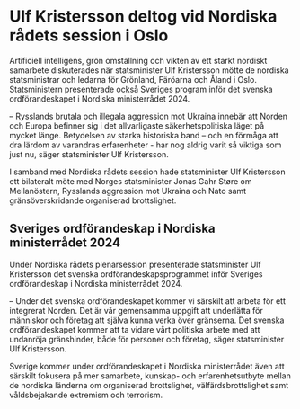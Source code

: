 # Ulf Kristersson deltog vid Nordiska rådets session i Oslo

Artificiell intelligens, grön omställning och vikten av ett starkt nordiskt samarbete diskuterades när statsminister Ulf Kristersson mötte de nordiska statsministrar och ledarna för Grönland, Färöarna och Åland i Oslo. Statsministern presenterade också Sveriges program inför det svenska ordförandeskapet i Nordiska ministerrådet 2024\.


– Rysslands brutala och illegala aggression mot Ukraina innebär att Norden och Europa befinner sig i det allvarligaste säkerhetspolitiska läget på mycket länge. Betydelsen av starka historiska band – och en förmåga att dra lärdom av varandras erfarenheter \- har nog aldrig varit så viktiga som just nu, säger statsminister Ulf Kristersson.

I samband med Nordiska rådets session hade statsminister Ulf Kristersson ett bilateralt möte med Norges statsminister Jonas Gahr Støre om Mellanöstern, Rysslands aggression mot Ukraina och Nato samt gränsöverskridande organiserad brottslighet.

## Sveriges ordförandeskap i Nordiska ministerrådet 2024

Under Nordiska rådets plenarsession presenterade statsminister Ulf Kristersson det svenska ordförandeskapsprogrammet inför Sveriges ordförandeskap i Nordiska ministerrådet 2024\.

– Under det svenska ordförandeskapet kommer vi särskilt att arbeta för ett integrerat Norden. Det är vår gemensamma uppgift att underlätta för människor och företag att själva kunna verka över gränserna. Det svenska ordförandeskapet kommer att ta vidare vårt politiska arbete med att undanröja gränshinder, både för personer och företag, säger statsminister Ulf Kristersson.

Sverige kommer under ordförandeskapet i Nordiska ministerrådet även att särskilt fokusera på mer samarbete, kunskap\- och erfarenhetsutbyte mellan de nordiska länderna om organiserad brottslighet, välfärdsbrottslighet samt våldsbejakande extremism och terrorism.
